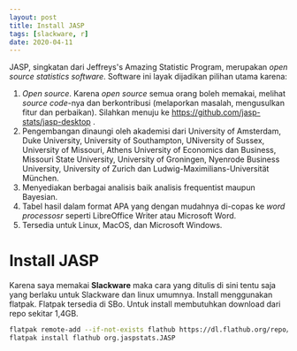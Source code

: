 ```yaml
---
layout: post
title: Install JASP
tags: [slackware, r]
date: 2020-04-11
---
```

JASP, singkatan dari Jeffreys's Amazing Statistic Program, merupakan _open source statistics software_. Software ini layak dijadikan pilihan utama karena:

1. _Open source_. Karena _open source_ semua orang boleh memakai, melihat _source code_-nya dan berkontribusi (melaporkan masalah, mengusulkan fitur dan perbaikan). Silahkan menuju ke https://github.com/jasp-stats/jasp-desktop .
2. Pengembangan dinaungi oleh akademisi dari University of Amsterdam, Duke University, University of Southampton, UNiversity of Sussex, University of Missouri, Athens University of Economics dan Business, Missouri State University, University of Groningen, Nyenrode Business University, University of Zurich dan Ludwig-Maximilians-Universität München.
3. Menyediakan berbagai analisis baik analisis frequentist maupun Bayesian. 
4. Tabel hasil dalam format APA yang dengan mudahnya di-copas ke _word processosr_ seperti LibreOffice Writer atau Microsoft Word.
5. Tersedia untuk Linux, MacOS, dan Microsoft Windows.

# Install JASP
Karena saya memakai **Slackware** maka cara yang ditulis di sini tentu saja yang berlaku untuk Slackware dan linux umumnya.
Install menggunakan flatpak. Flatpak tersedia di SBo. Untuk install membutuhkan download dari repo sekitar 1,4GB. 
```bash
flatpak remote-add --if-not-exists flathub https://dl.flathub.org/repo/flathub.flatpakrepo
flatpak install flathub org.jaspstats.JASP
```
